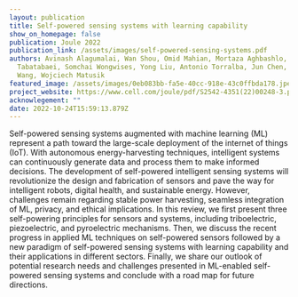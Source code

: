 ```yaml
---
layout: publication
title: Self-powered sensing systems with learning capability
show_on_homepage: false
publication: Joule 2022
publication_link: /assets/images/self-powered-sensing-systems.pdf
authors: Avinash Alagumalai, Wan Shou, Omid Mahian, Mortaza Aghbashlo, Meisam
  Tabatabaei, Somchai Wongwises, Yong Liu, Antonio Torralba, Jun Chen, ZhongLin
  Wang, Wojciech Matusik
featured_image: /assets/images/0eb083bb-fa5e-40cc-918e-43c0ffbda178.jpeg
project_website: https://www.cell.com/joule/pdf/S2542-4351(22)00248-3.pdf
acknowlegement: ""
date: 2022-10-24T15:59:13.879Z
---
```

Self-powered sensing systems augmented with machine learning (ML) represent a path toward the large-scale deployment of the internet of things (IoT). With autonomous energy-harvesting techniques, intelligent systems can continuously generate data and process them to make informed decisions. The development of self-powered intelligent sensing systems will revolutionize the design and fabrication of sensors and pave the way for intelligent robots, digital health, and sustainable energy. However, challenges remain regarding stable power harvesting, seamless integration of ML, privacy, and ethical implications. In this review, we first present three self-powering principles for sensors and systems, including triboelectric, piezoelectric, and pyroelectric mechanisms. Then, we discuss the recent progress in applied ML techniques on self-powered sensors followed by a new paradigm of self-powered sensing systems with learning capability and their applications in different sectors. Finally, we share our outlook of potential research needs and challenges presented in ML-enabled self-powered sensing systems and conclude with a road map for future directions.